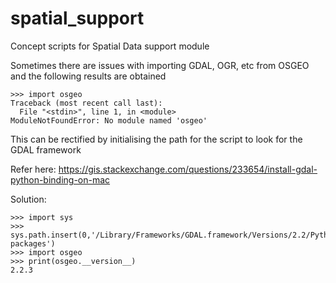 # spatial_support
Concept scripts for Spatial Data support module

Sometimes there are issues with importing GDAL, OGR, etc from OSGEO and the following results are obtained

```
>>> import osgeo
Traceback (most recent call last):
  File "<stdin>", line 1, in <module>
ModuleNotFoundError: No module named 'osgeo'
```

This can be rectified by initialising the path for the script to look for the GDAL framework

Refer here: https://gis.stackexchange.com/questions/233654/install-gdal-python-binding-on-mac

Solution:

```
>>> import sys
>>> sys.path.insert(0,'/Library/Frameworks/GDAL.framework/Versions/2.2/Python/3.6/site-packages')
>>> import osgeo
>>> print(osgeo.__version__)
2.2.3
```
